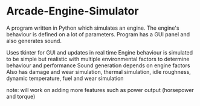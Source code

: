 # Arcade-Engine-Simulator
A program written in Python which simulates an engine. The engine's behaviour is defined on a lot of parameters. Program has a GUI panel and also generates sound.

Uses tkinter for GUI and updates in real time
Engine behaviour is simulated to be simple but realistic with multiple environmental factors to determine behaviour and performance
Sound generation depends on engine factors
Also has damage and wear simulation, thermal simulation, idle roughness, dynamic temperature, fuel and wear simulation

note: will work on adding more features such as power output (horsepower and torque)
